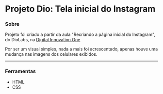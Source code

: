 # Projeto Dio: Tela inicial do Instagram
### Sobre
Projeto foi criado a partir da aula "Recriando a página inicial do Instagram", do DioLabs, na [Digital Innovation One](https://digitalinnovation.one/ "Digital Innovation One")

Por ser um visual simples, nada a mais foi acrescentado, apenas houve uma mudança nas imagens dos celulares exibidos.

---

### Ferramentas
- HTML
- CSS
